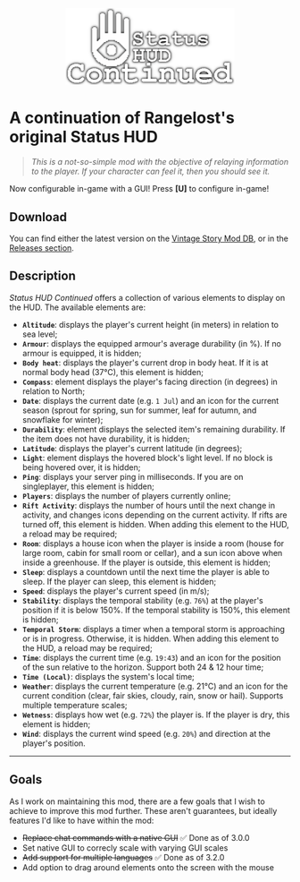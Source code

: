 <p align="center">
  <img width="60%" src="statushudlogo.png">
</p>

# A continuation of Rangelost's original Status HUD

> _This is a not-so-simple mod with the objective of relaying information to the player. If your character can feel it, then you should see it._

Now configurable in-game with a GUI! Press **\[U\]** to configure in-game!
## Download
You can find either the latest version on the [Vintage Story Mod DB](https://mods.vintagestory.at/show/mod/9817), or in the [Releases section](https://github.com/Gravydigger/statushud/releases).
## Description
_Status HUD Continued_ offers a collection of various elements to display on the HUD. The available elements are:

- **`Altitude`**: displays the player's current height (in meters) in relation to sea level;
- **`Armour`**: displays the equipped armour's average durability (in %). If no armour is equipped, it is hidden;
- **`Body heat`**: displays the player's current drop in body heat. If it is at normal body head (37°C), this element is hidden;
- **`Compass`**: element displays the player's facing direction (in degrees) in relation to North;
- **`Date`**: displays the current date (e.g. `1 Jul`) and an icon for the current season (sprout for spring, sun for summer, leaf for autumn, and snowflake for winter);
- **`Durability`**: element displays the selected item's remaining durability. If the item does not have durability, it is hidden;
- **`Latitude`**: displays the player's current latitude (in degrees);
- **`Light`**: element displays the hovered block's light level. If no block is being hovered over, it is hidden;
- **`Ping`**: displays your server ping in milliseconds. If you are on singleplayer, this element is hidden;
- **`Players`**: displays the number of players currently online;
- **`Rift Activity`**: displays the number of hours until the next change in activity, and changes icons depending on the current activity. If rifts are turned off, this element is hidden. When adding this element to the HUD, a reload may be required;
- **`Room`**: displays a house icon when the player is inside a room (house for large room, cabin for small room or cellar), and a sun icon above when inside a greenhouse. If the player is outside, this element is hidden;
- **`Sleep`**: displays a countdown until the next time the player is able to sleep. If the player can sleep, this element is hidden;
- **`Speed`**: displays the player's current speed (in m/s);
- **`Stability`**: displays the temporal stability (e.g. `76%`) at the player's position if it is below 150%. If the temporal stability is 150%, this element is hidden;
- **`Temporal Storm`**: displays a timer when a temporal storm is approaching or is in progress. Otherwise, it is hidden. When adding this element to the HUD, a reload may be required;
- **`Time`**: displays the current time (e.g. `19:43`) and an icon for the position of the sun relative to the horizon. Support both 24 & 12 hour time;
- **`Time (Local)`**: displays the system's local time;
- **`Weather`**: displays the current temperature (e.g. 21°C) and an icon for the current condition (clear, fair skies, cloudy, rain, snow or hail). Supports multiple temperature scales;
- **`Wetness`**: displays how wet (e.g. `72%`) the player is. If the player is dry, this element is hidden;
- **`Wind`**: displays the current wind speed (e.g. `20%`) and direction at the player's position.
---
## Goals
As I work on maintaining this mod, there are a few goals that I wish to achieve to improve this mod further. These aren't guarantees, but ideally features I'd like to have within the mod:
- ~~Replace chat commands with a native GUI~~ ✅ Done as of 3.0.0
- Set native GUI to correcly scale with varying GUI scales
- ~~Add support for multiple languages~~ ✅ Done as of 3.2.0
- Add option to drag around elements onto the screen with the mouse